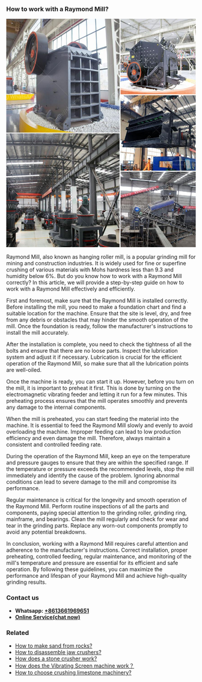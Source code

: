 <h3>How to work with a Raymond Mill?</h3><img src='1701746053.jpg' alt=''><p>Raymond Mill, also known as hanging roller mill, is a popular grinding mill for mining and construction industries. It is widely used for fine or superfine crushing of various materials with Mohs hardness less than 9.3 and humidity below 6%. But do you know how to work with a Raymond Mill correctly? In this article, we will provide a step-by-step guide on how to work with a Raymond Mill effectively and efficiently.</p><p>First and foremost, make sure that the Raymond Mill is installed correctly. Before installing the mill, you need to make a foundation chart and find a suitable location for the machine. Ensure that the site is level, dry, and free from any debris or obstacles that may hinder the smooth operation of the mill. Once the foundation is ready, follow the manufacturer's instructions to install the mill accurately.</p><p>After the installation is complete, you need to check the tightness of all the bolts and ensure that there are no loose parts. Inspect the lubrication system and adjust it if necessary. Lubrication is crucial for the efficient operation of the Raymond Mill, so make sure that all the lubrication points are well-oiled.</p><p>Once the machine is ready, you can start it up. However, before you turn on the mill, it is important to preheat it first. This is done by turning on the electromagnetic vibrating feeder and letting it run for a few minutes. This preheating process ensures that the mill operates smoothly and prevents any damage to the internal components.</p><p>When the mill is preheated, you can start feeding the material into the machine. It is essential to feed the Raymond Mill slowly and evenly to avoid overloading the machine. Improper feeding can lead to low production efficiency and even damage the mill. Therefore, always maintain a consistent and controlled feeding rate.</p><p>During the operation of the Raymond Mill, keep an eye on the temperature and pressure gauges to ensure that they are within the specified range. If the temperature or pressure exceeds the recommended levels, stop the mill immediately and identify the cause of the problem. Ignoring abnormal conditions can lead to severe damage to the mill and compromise its performance.</p><p>Regular maintenance is critical for the longevity and smooth operation of the Raymond Mill. Perform routine inspections of all the parts and components, paying special attention to the grinding roller, grinding ring, mainframe, and bearings. Clean the mill regularly and check for wear and tear in the grinding parts. Replace any worn-out components promptly to avoid any potential breakdowns.</p><p>In conclusion, working with a Raymond Mill requires careful attention and adherence to the manufacturer's instructions. Correct installation, proper preheating, controlled feeding, regular maintenance, and monitoring of the mill's temperature and pressure are essential for its efficient and safe operation. By following these guidelines, you can maximize the performance and lifespan of your Raymond Mill and achieve high-quality grinding results.</p><h3>Contact us</h3><ul><li><strong>Whatsapp:&nbsp;<a href="https://wa.me/8613661969651">+8613661969651</a></strong></li><li><a href="https://swt.shibang-china.com/?git&amp;zhl&amp;How to work with a Raymond Mill"><strong>Online Service(chat now)</strong></a></li></ul><h3>Related</h3><ul><li><a href='How to make sand from rocks.md'>How to make sand from rocks?</a></li><li><a href='How to disassemble jaw crushers.md'>How to disassemble jaw crushers?</a></li><li><a href='How does a stone crusher work.md'>How does a stone crusher work?</a></li><li><a href='How does the Vibrating Screen machine work？.md'>How does the Vibrating Screen machine work？</a></li><li><a href='How to choose crushing limestone machinery.md'>How to choose crushing limestone machinery?</a></li></ul>